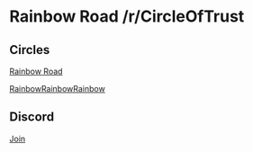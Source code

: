 # Rainbow Road /r/CircleOfTrust

## Circles
[Rainbow Road](https://reddit.com/r/CircleofTrust/comments/891nlv/rainbow_road/)

[RainbowRainbowRainbow](https://www.reddit.com/r/CircleofTrust/comments/890v86/rainbowrainbowrainbow/)

## Discord
[Join](https://discord.gg/2bSxxMX)


